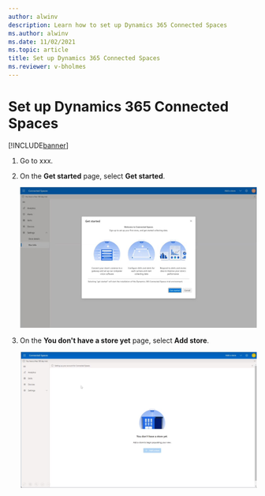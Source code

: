 ```yaml
---
author: alwinv
description: Learn how to set up Dynamics 365 Connected Spaces
ms.author: alwinv
ms.date: 11/02/2021
ms.topic: article
title: Set up Dynamics 365 Connected Spaces
ms.reviewer: v-bholmes
---
```


# Set up Dynamics 365 Connected Spaces

[!INCLUDE[banner](includes/banner.md)]

1. Go to xxx.

2. On the **Get started** page, select **Get started**.

   ![Screenshot of Get started page.](media/setup-get-started.jpg "Screenshot of Get started page")

3. On the **You don't have a store yet** page, select **Add store**.

   ![Screenshot of Get started page.](media/setup-add-store.jpg "Screenshot of Get started page")
